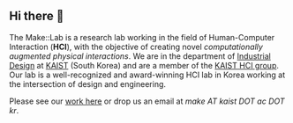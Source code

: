 ## Hi there 🔧

The Make::Lab is a research lab working in the field of Human-Computer Interaction (**HCI**), with the objective of creating novel _computationally augmented physical interactions_. We are in the department of [Industrial Design](http://id.kaist.ac.kr) at [KAIST](https://www.kaist.ac.kr/en/) (South Korea) and are a member of the [KAIST HCI group](https://hci.kaist.ac.kr). Our lab is a well-recognized and award-winning HCI lab in Korea working at the intersection of design and engineering. 

Please see our [work here](https://make.kaist.ac.kr) or drop us an email at *make AT kaist DOT ac DOT kr*.
